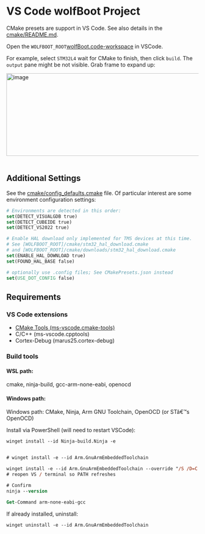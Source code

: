 ﻿# VS Code wolfBoot Project

CMake presets are support in VS Code. See also details in the [cmake/README.md](../../cmake/README).

Open the `WOLFBOOT_ROOT`[wolfBoot.code-workspace](../../wolfBoot.code-workspace) in VSCode.

For example, select `STM32L4` wait for CMake to finish, then click `build`. The `output` pane might be not visible. Grab frame to expand up:

<img width="848" height="217" alt="image" src="https://github.com/user-attachments/assets/39a67930-18f6-4ce2-b221-a475956ca672" /><br /><br />

## Additional Settings

See the [cmake/config_defaults.cmake](../../cmake/config_defaults.cmake) file. Of particular interest
are some environment configuration settings:

```cmake
# Environments are detected in this order:
set(DETECT_VISUALGDB true)
set(DETECT_CUBEIDE true)
set(DETECT_VS2022 true)

# Enable HAL download only implemented for TMS devices at this time.
# See [WOLFBOOT_ROOT]/cmake/stm32_hal_download.cmake
# and [WOLFBOOT_ROOT]/cmake/downloads/stm32_hal_download.cmake
set(ENABLE_HAL_DOWNLOAD true)
set(FOUND_HAL_BASE false)

# optionally use .config files; See CMakePresets.json instead
set(USE_DOT_CONFIG false)
```

## Requirements

### VS Code extensions

- [CMake Tools (ms-vscode.cmake-tools)](https://marketplace.visualstudio.com/items?itemName=ms-vscode.cmake-tools)
- C/C++ (ms-vscode.cpptools)
- Cortex-Debug (marus25.cortex-debug)

### Build tools

#### WSL path:

cmake, ninja-build, gcc-arm-none-eabi, openocd

#### Windows path:

Windows path: CMake, Ninja, Arm GNU Toolchain, OpenOCD (or STâ€™s OpenOCD)

Install via PowerShell (will need to restart VSCode):

```ps
winget install --id Ninja-build.Ninja -e


# winget install -e --id Arm.GnuArmEmbeddedToolchain

winget install -e --id Arm.GnuArmEmbeddedToolchain --override "/S /D=C:\Tools\arm-gnu-toolchain-14.2.rel1"
# reopen VS / terminal so PATH refreshes

# Confirm
ninja --version

Get-Command arm-none-eabi-gcc
```

If already installed, uninstall:

```
winget uninstall -e --id Arm.GnuArmEmbeddedToolchain
```
